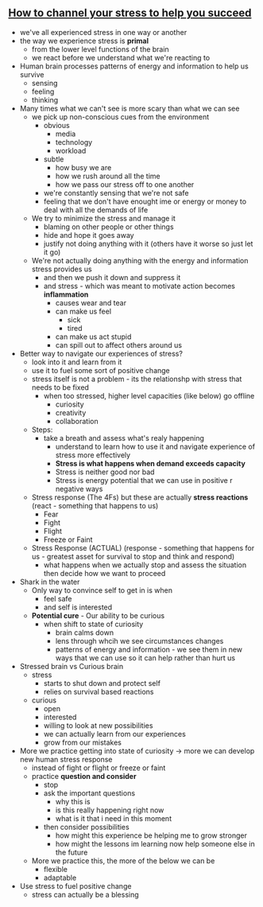 ## [How to channel your stress to help you succeed](https://www.youtube.com/watch?v=yrwWvdM_Yns)
- we've all experienced stress in one way or another
- the way we experience stress is **primal**
	- from the lower level functions of the brain
	- we react before we understand what we're reacting to 
- Human brain processes patterns of energy and information to help us survive
	- sensing
	- feeling
	- thinking
- Many times what we can't see is more scary than what we can see
	- we pick up non-conscious cues from the environment 
		- obvious
			- media
			- technology
			- workload
		- subtle
			- how busy we are
			- how we rush around all the time 
			- how we pass our stress off to one another
		- we're constantly sensing that we're not safe
		- feeling that we don't have enought ime or energy or money to deal with all the demands of life
	- We try to minimize the stress and manage it
		- blaming on other people or other things
		- hide and hope it goes away
		- justify not doing anything with it (others have it worse so just let it go)
	- We're not actually doing anything with the energy and information stress provides us
		- and then we push it down and suppress it
		- and stress - which was meant to motivate action becomes **inflammation** 
			- causes wear and tear
			- can make us feel
				- sick
				- tired
			- can make us act stupid
			- can spill out to affect others around us
- Better way to navigate our experiences of stress?
	- look into it and learn from it
	- use it to fuel some sort of positive change
	- stress itself is not a problem - its the relationshp with stress that needs to be fixed
		- when too stressed, higher level capacities (like below) go offline
			- curiosity
			- creativity
			- collaboration
	- Steps:
		- take a breath and assess what's realy happening
			- understand to learn how to use it and navigate experience of stress more effectively
			- **Stress is what happens when demand exceeds capacity**
			- Stress is neither good nor bad
			- Stress is energy potential that we can use in positive r negative ways
	- Stress response (The 4Fs) but these are actually **stress reactions** (react - something that happens to us)
		- Fear
		- Fight
		- Flight
		- Freeze or Faint
	- Stress Response (ACTUAL) (response - something that happens for us - greatest asset for survival to stop and think and respond)
		- what happens when we actually stop and assess the situation then decide how we want to proceed
- Shark in the water
	- Only way to convince self to get in is when 
		- feel safe
		- and self is interested
	- **Potential cure** - Our ability to be curious
		- when shift to state of curiosity 
			- brain calms down
			- lens through whcih we see circumstances changes
			- patterns of energy and information - we see them in new ways that we can use so it can help rather than hurt us
- Stressed brain vs Curious brain
	- stress
		- starts to shut down and protect self
		- relies on survival based reactions
	- curious
		- open
		- interested
		- willing to look at new possibilities 
		- we can actually learn from our experiences
		- grow from our mistakes
- More we practice getting into state of curiosity -> more we can develop new human stress response
	- instead of fight or flight or freeze or faint
	- practice **question and consider** 
		- stop
		- ask the important questions
			- why this is
			- is this really happening right now
			- what is it that i need in this moment
		- then consider possibilities
			- how might this experience be helping me to grow stronger
			- how might the lessons im learning now help someone else in the future
	- More we practice this, the more of the below we can be
		- flexible
		- adaptable
- Use stress to fuel positive change
	- stress can actually be a blessing
